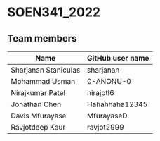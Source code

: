 # SOEN341_2022


## Team members
| Name | GitHub user name |
| ------------- | ------------- |
| Sharjanan Staniculas  | sharjanan  |
| Mohammad Usman | 0-ANONU-0  |
|Nirajkumar Patel| nirajptl6 |
| Jonathan Chen | Hahahhaha12345|
| Davis Mfurayase| MfurayaseD |
| Ravjotdeep Kaur | ravjot2999 |


